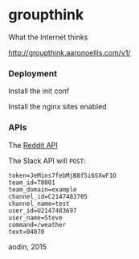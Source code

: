 # groupthink
What the Internet thinks

http://groupthink.aaronoellis.com/v1/

### Deployment

Install the init conf

Install the nginx sites enabled


### APIs

The [Reddit API](http://www.reddit.com/dev/api)

The Slack API will `POST`:

    token=JeMins7febMjB8f5i6SXwF1O
    team_id=T0001
    team_domain=example
    channel_id=C2147483705
    channel_name=test
    user_id=U2147483697
    user_name=Steve
    command=/weather
    text=94070

aodin, 2015
